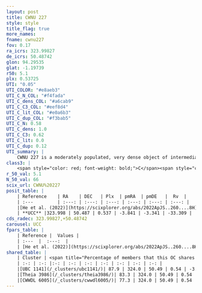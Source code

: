 ```yaml
---
layout: post
title: CWNU 227
style: style
title_flag: true
more_names: 
fname: cwnu227
fov: 0.17
ra_icrs: 323.99827
de_icrs: 50.48742
glon: 94.29535
glat: -1.19739
r50: 5.1
plx: 0.53725
UTI: "0.05"
UTI_COLOR: "#e8aeb3"
UTI_C_N_COL: "#f4fada"
UTI_C_dens_COL: "#a6cab9"
UTI_C_C3_COL: "#eef8d4"
UTI_C_lit_COL: "#e0a6b3"
UTI_C_dup_COL: "#f3bab5"
UTI_C_N: 0.58
UTI_C_dens: 1.0
UTI_C_C3: 0.62
UTI_C_lit: 0.0
UTI_C_dup: 0.12
UTI_summary: |
    CWNU 227 is a moderately populated, very dense object of intermediate C3 quality. It was recently reported in the literature.<br><br><span style="color: #99180f; font-weight: bold;">Warning: </span>This is likely a duplicate object, which shares a large percentage of members with at least one previously reported entry.
class3: |
    <span style="color: red; font-weight: bold;">C</span><span style="color: green; font-weight: bold;">A</span>
r_50_val: 5.1
N_50_val: 66
scix_url: CWNU%20227
posit_table: |
    | Reference    | RA    | DEC   | Plx  | pmRA  | pmDE   |  Rv  |
    | :---         | :---: | :---: | :---: | :---: | :---: | :---: |
    |[He et al. (2022)](https://scixplorer.org/abs/2022ApJS..260....8H) | 324.004 | 50.489 | 0.54 | -3.83 | -3.34 | -14.4 |
    | **UCC** |323.998 | 50.487 | 0.537 | -3.841 | -3.341 | -33.309 | 
cds_radec: 323.99827,+50.48742
carousel: UCC
fpars_table: |
    | Reference |  Values |
    | :---  |  :---:  |
    | [He et al. (2022)](https://scixplorer.org/abs/2022ApJS..260....8H) | `AG=1.2, m-M=11.1, logAge=8.3, Z=0.008` |
shared_table: |
    | Cluster | <span title="Percentage of members that this OC shares with the ones listed">%</span>   | RA   | DEC   | Plx   | pmRA  | pmDE  | Rv | UTI |
    | :-: | :-: |:-: | :-: | :-: | :-: | :-: | :-: | :-: |
    |[UBC 1141](/_clusters/ubc1141/)| 87.9 | 324.0 | 50.49 | 0.54 | -3.84 | -3.34 | -33.31 |0.43 |
    |[Theia 3986](/_clusters/theia3986/)| 83.3 | 324.0 | 50.49 | 0.54 | -3.84 | -3.34 | -2.88 |0.0 |
    |[CWWDL 6005](/_clusters/cwwdl6005/)| 77.3 | 324.0 | 50.49 | 0.54 | -3.83 | -3.34 | -2.88 |0.0 |
---
```

